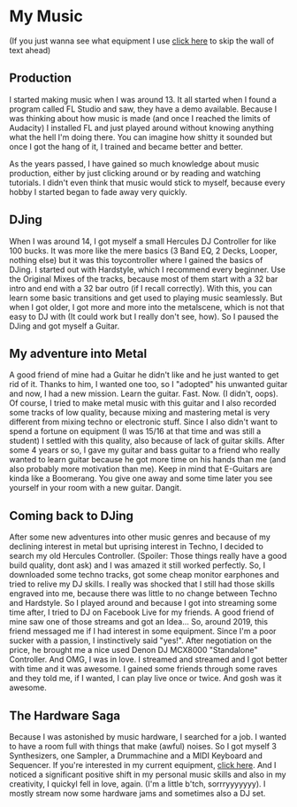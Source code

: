 # My Music

(If you just wanna see what equipment I use [click here](#equipment) to skip the wall of text ahead)

## Production

I started making music when I was around 13. It all started when I found a program called FL Studio and saw, they have a demo available. Because I was thinking about how music is made (and once I reached the limits of Audacity) I installed FL and just played around without knowing anything what the hell I'm doing there. You can imagine how shitty it sounded but once I got the hang of it, I trained and became better and better.

As the years passed, I have gained so much knowledge about music production, either by just clicking around or by reading and watching tutorials. I didn't even think that music would stick to myself, because every hobby I started began to fade away very quickly.

## DJing

When I was around 14, I got myself a small Hercules DJ Controller for like 100 bucks. It was more like the mere basics (3 Band EQ, 2 Decks, Looper, nothing else) but it was this toycontroller where I gained the basics of DJing. I started out with Hardstyle, which I recommend every beginner. Use the Original Mixes of the tracks, because most of them start with a 32 bar intro and end with a 32 bar outro (if I recall correctly). With this, you can learn some basic transitions and get used to playing music seamlessly. But when I got older, I got more and more into the metalscene, which is not that easy to DJ with (It could work but I really don't see, how). So I paused the DJing and got myself a Guitar.

## My adventure into Metal

A good friend of mine had a Guitar he didn't like and he just wanted to get rid of it. Thanks to him, I wanted one too, so I "adopted" his unwanted guitar and now, I had a new mission. Learn the guitar. Fast. Now. (I didn't, oops). Of course, I tried to make metal music with this guitar and I also recorded some tracks of low quality, because mixing and mastering metal is very different from mixing techno or electronic stuff. Since I also didn't want to spend a fortune on equipment (I was 15/16 at that time and was still a student) I settled with this quality, also because of lack of guitar skills. After some 4 years or so, I gave my guitar and bass guitar to a friend who really wanted to learn guitar because he got more time on his hands than me (and also probably more motivation than me). Keep in mind that E-Guitars are kinda like a Boomerang. You give one away and some time later you see yourself in your room with a new guitar. Dangit.

## Coming back to DJing

After some new adventures into other music genres and because of my declining interest in metal but uprising interest in Techno, I decided to search my old Hercules Controller. (Spoiler: Those things really have a good build quality, dont ask) and I was amazed it still worked perfectly. So, I downloaded some techno tracks, got some cheap monitor earphones and tried to relive my DJ skills. I really was shocked that I still had those skills engraved into me, because there was little to no change between Techno and Hardstyle. So I played around and because I got into streaming some time after, I tried to DJ on Facebook Live for my friends. A good friend of mine saw one of those streams and got an Idea... So, around 2019, this friend messaged me if I had interest in some equipment. Since I'm a poor sucker with a passion, I instinctively said "yes!". After negotiation on the price, he brought me a nice used Denon DJ MCX8000 "Standalone" Controller. And OMG, I was in love. I streamed and streamed and I got better with time and it was awesome. I gained some friends through some raves and they told me, if I wanted, I can play live once or twice. And gosh was it awesome.

## The Hardware Saga

Because I was astonished by music hardware, I searched for a job. I wanted to have a room full with things that make (awful) noises. So I got myself 3 Synthesizers, one Sampler, a Drummachine and a MIDI Keyboard and Sequencer. If you're interested in my current equipment, [click here](#equipment). And I noticed a significant positive shift in my personal music skills and also in my creativity, I quickyl fell in love, again. (I'm a little b'tch, sorrryyyyyyy). I mostly stream now some hardware jams and sometimes also a DJ set.